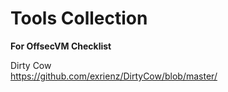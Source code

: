 # Tools Collection     

**For OffsecVM Checklist** 

Dirty Cow   
https://github.com/exrienz/DirtyCow/blob/master/


